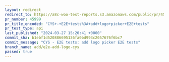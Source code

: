 ```yaml
---
layout: redirect
redirect_to: https://a8c-woo-test-reports.s3.amazonaws.com/public/pr/45999/api/index.html
pr_number: 45999
pr_title_encoded: "CYS+-+E2E+tests%3A+add+logo+picker+E2E+tests"
pr_test_type: api
last_published: "2024-03-27 15:20:41 +0000"
commit_sha: b1ebf1d520886695136fa0bd993c2057676f6bc7
commit_message: "CYS - E2E tests: add logo picker E2E tests"
branch_name: add/e2e-add-logo-cys
passed: true
---
```

